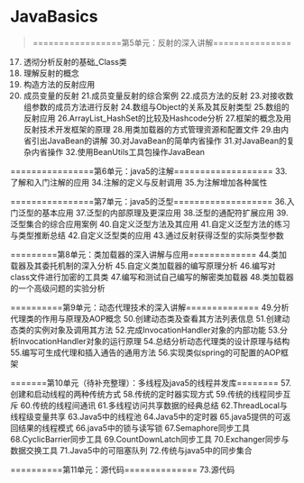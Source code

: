 # JavaBasics






> =================第5单元：反射的深入讲解===============
17. 透彻分析反射的基础_Class类
18. 理解反射的概念
19. 构造方法的反射应用
20. 成员变量的反射
21.成员变量反射的综合案例
22.成员方法的反射
23.对接收数组参数的成员方法进行反射
24.数组与Object的关系及其反射类型
25.数组的反射应用
26.ArrayList_HashSet的比较及Hashcode分析
27.框架的概念及用反射技术开发框架的原理
28.用类加载器的方式管理资源和配置文件
29.由内省引出JavaBean的讲解
30.对JavaBean的简单内省操作
31.对JavaBean的复杂内省操作
32.使用BeanUtils工具包操作JavaBean

================第6单元：java5的注解===================
33.了解和入门注解的应用
34.注解的定义与反射调用
35.为注解增加各种属性

================第7单元：java5的泛型===================
36.入门泛型的基本应用
37.泛型的内部原理及更深应用
38.泛型的通配符扩展应用
39.泛型集合的综合应用案例
40.自定义泛型方法及其应用
41.自定义泛型方法的练习与类型推断总结
42.自定义泛型类的应用
43.通过反射获得泛型的实际类型参数

=========第8单元：类加载器的深入讲解与应用=============
44.类加载器及其委托机制的深入分析
45.自定义类加载器的编写原理分析
46.编写对class文件进行加密的工具类
47.编写和测试自己编写的解密类加载器
48.类加载器的一个高级问题的实验分析

==========第9单元：动态代理技术的深入讲解==============
49.分析代理类的作用与原理及AOP概念
50.创建动态类及查看其方法列表信息
51.创建动态类的实例对象及调用其方法
52.完成InvocationHandler对象的内部功能
53.分析InvocationHandler对象的运行原理
54.总结分析动态代理类的设计原理与结构
55.编写可生成代理和插入通告的通用方法
56.实现类似spring的可配置的AOP框架

=======第10单元（待补充整理）：多线程及java5的线程并发库========
57.创建和启动线程的两种传统方式
58.传统的定时器实现方式
59.传统的线程同步互斥
60.传统的线程间通讯
61.多线程访问共享数据的经典总结
62.ThreadLocal与线程级变量共享
63.Java5中的线程池
64.Java5中的定时器
65.java5提供的可返回结果的线程模式
66.java5中的锁与读写锁
67.Semaphore同步工具
68.CyclicBarrier同步工具
69.CountDownLatch同步工具
70.Exchanger同步与数据交换工具
71.Java5中的可阻塞队列
72.传统与java5中的同步集合

==========第11单元：源代码==============
73.源代码


